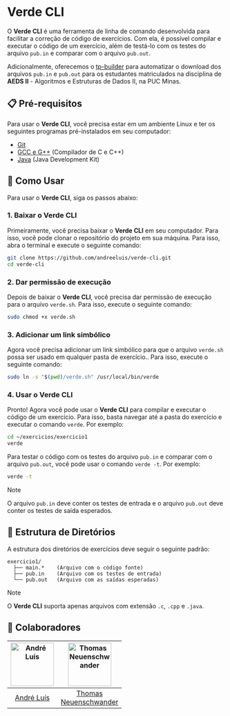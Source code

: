 # Verde CLI
O **Verde CLI** é uma ferramenta de linha de comando desenvolvida para facilitar a correção de código de exercícios. Com ela, é possível compilar e executar o código de um exercício, além de testá-lo com os testes do arquivo `pub.in` e comparar com o arquivo `pub.out`.

Adicionalmente, oferecemos o [tp-builder](./tp-builder/) para automatizar o download dos arquivos `pub.in` e `pub.out` para os estudantes matriculados na disciplina de **AEDS II** - Algoritmos e Estruturas de Dados II, na PUC Minas.

## 📋 Pré-requisitos
Para usar o **Verde CLI**, você precisa estar em um ambiente Linux e ter os seguintes programas pré-instalados em seu computador:
- [Git](https://git-scm.com/)
- [GCC e G++](https://gcc.gnu.org/) (Compilador de C e C++)
- [Java](https://www.java.com/pt-BR/download/) (Java Development Kit)

## 🚀 Como Usar
Para usar o **Verde CLI**, siga os passos abaixo:

### 1. Baixar o Verde CLI
Primeiramente, você precisa baixar o **Verde CLI** em seu computador. Para isso, você pode clonar o repositório do projeto em sua máquina. Para isso, abra o terminal e execute o seguinte comando:
  ```sh
  git clone https://github.com/andreeluis/verde-cli.git
  cd verde-cli
  ```

### 2. Dar permissão de execução
Depois de baixar o **Verde CLI**, você precisa dar permissão de execução para o arquivo `verde.sh`. Para isso, execute o seguinte comando:
```sh
sudo chmod +x verde.sh
```

### 3. Adicionar um link simbólico
Agora você precisa adicionar um link simbólico para que o arquivo `verde.sh` possa ser usado em qualquer pasta de exercício.. Para isso, execute o seguinte comando:
```sh
sudo ln -s "$(pwd)/verde.sh" /usr/local/bin/verde
```

### 4. Usar o Verde CLI
Pronto! Agora você pode usar o **Verde CLI** para compilar e executar o código de um exercício. Para isso, basta navegar até a pasta do exercício e executar o comando `verde`. Por exemplo:
```sh
cd ~/exercicios/exercicio1
verde
```

Para testar o código com os testes do arquivo `pub.in` e comparar com o arquivo `pub.out`, você pode usar o comando `verde -t`. Por exemplo:
```sh
verde -t
```
> [!NOTE]
> O arquivo `pub.in` deve conter os testes de entrada e o arquivo `pub.out` deve conter os testes de saída esperados.

## 📂 Estrutura de Diretórios
A estrutura dos diretórios de exercícios deve seguir o seguinte padrão:
```
exercicio1/
  ├── main.*    (Arquivo com o código fonte)
  ├── pub.in    (Arquivo com os testes de entrada)
  └── pub.out   (Arquivo com as saídas esperadas)
```

> [!NOTE]
> O **Verde CLI** suporta apenas arquivos com extensão `.c`, `.cpp` e `.java`.

## 🧩 Colaboradores
| <img src="https://github.com/andreeluis.png" width="100" height="100" alt="André Luís"/> | <img src="https://github.com/thomneuenschwander.png" width="100" height="100" alt="Thomas Neuenschwander"/> |
|:---:|:---:|
| [André Luís](https://github.com/andreeluis) | [Thomas <br> Neuenschwander](https://github.com/thomneuenschwander) |
